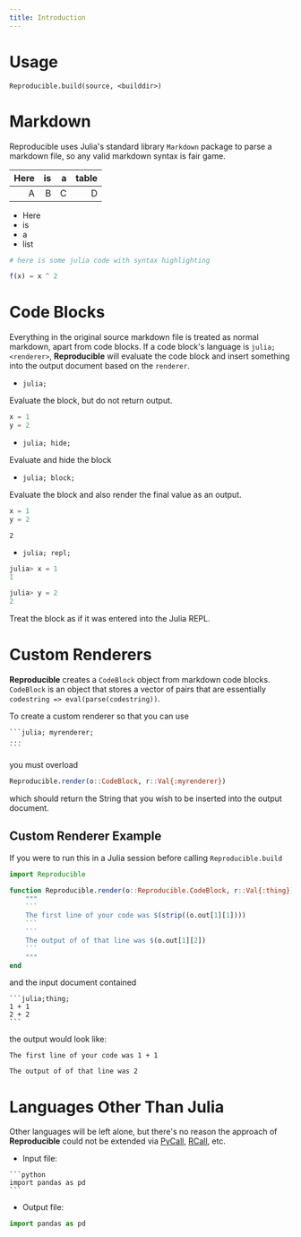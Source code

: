 ```yaml
---
title: Introduction
---
```


# Usage

`Reproducible.build(source, <builddir>)`

# Markdown

Reproducible uses Julia's standard library `Markdown` package to parse a markdown file, so any  valid markdown syntax is fair game.

| Here |  is |   a | table |
| ----:| ---:| ---:| -----:|
|    A |   B |   C |     D |

  * Here
  * is
  * a
  * list

```julia
# here is some julia code with syntax highlighting

f(x) = x ^ 2
```

# Code Blocks

Everything in the original source markdown file is treated as normal markdown, apart from  code blocks.  If a code block's language is `julia; <renderer>`, **Reproducible** will  evaluate the code block and insert something into the output document based on the `renderer`.

  * `julia;`

Evaluate the block, but do not return output.

```julia
x = 1 
y = 2
```

  * `julia; hide;`

Evaluate and hide the block


  * `julia; block;`

Evaluate the block and also render the final value as an output.

```julia
x = 1 
y = 2
```

```
2
```

  * `julia; repl;`

```julia
julia> x = 1
1

julia> y = 2
2
```

Treat the block as if it was entered into the Julia REPL.

# Custom Renderers

**Reproducible** creates a `CodeBlock` object from markdown code blocks.  `CodeBlock` is an  object that stores a vector of pairs that are essentially `codestring => eval(parse(codestring))`.

To create a custom renderer so that you can use 

````
```julia; myrenderer;
...
```
````

you must overload

```julia
Reproducible.render(o::CodeBlock, r::Val{:myrenderer})
```

which should return the String that you wish to be inserted into the output document.

## Custom Renderer Example

If you were to run this in a Julia session before calling `Reproducible.build`

```julia
import Reproducible

function Reproducible.render(o::Reproducible.CodeBlock, r::Val{:thing})
    """
    ```
    The first line of your code was $(strip((o.out[1][1])))
    ```
    ```
    The output of of that line was $(o.out[1][2])
    ```
    """
end
```

and the input document contained

````
```julia;thing;
1 + 1
2 + 2
```
````

the output would look like:

```
The first line of your code was 1 + 1
```
```
The output of of that line was 2
```

# Languages Other Than Julia

Other languages will be left alone, but there's no reason the approach of **Reproducible** could not be extended via [PyCall](https://github.com/JuliaPy/PyCall.jl),  [RCall](https://github.com/JuliaInterop/RCall.jl), etc.

  * Input file:

````
```python
import pandas as pd
```
````

  * Output file:

```python
import pandas as pd
```

